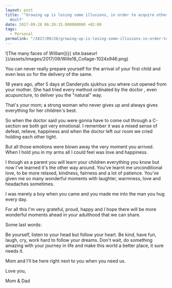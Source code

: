 ```yaml
---
layout: post
title: '"Growing up is losing some illusions, in order to acquire others." -Virginia
  Woolf'
date: 2017-09-28 06:20:15.000000000 +02:00
tags:
  - Personal
permalink: "/2017/09/28/growing-up-is-losing-some-illusions-in-order-to-acquire-others-virginia-woolf/"
---
```


![The many faces of William]({{ site.baseurl }}/assets/images/2017/09/Wille18_Collage-1024x946.png)

You can never really prepare yourself for the arrival of your first child and even less so for the delivery of the same.

18 years ago, after 5 days at Danderyds sjukhus you where cut opened from your mother. She had tried every method ordinated by the doctor , even acupuncture, to deliver you the "natural" way.

That's your mom; a strong woman who never gives up and always gives everything for her children's best.

So when the doctor said you were gonna have to come out through a C-section we both got very emotional. I remember it was a mixed sense of defeat, relieve, happiness and when the doctor left our room we cried holding each other tight.

But all those emotions were blown away the very moment you arrived. When I hold you in my arms all I could feel was love and happiness.

I though as a parent you will learn your children everything you know but now I've learned it's the other way around. You've learnt me unconditional love, to be more relaxed, kindness, fairness and a lot of patience. You've given me so many wonderful moments with laughter, warmness, love and headaches sometimes.

I was merely a boy when you came and you made me into the man you hug every day.

For all this I'm very grateful, proud, happy and I hope there will be more wonderful moments ahead in your adulthood that we can share.

Some last words:

Be yourself, listen to your head but follow your heart. Be kind, have fun, laugh, cry, work hard to follow your dreams. Don't wait, do something amazing with your journey in life and make this world a better place, it sure needs it.

Mom and I'll be here right next to you when you need us.

Love you,

Mom & Dad
